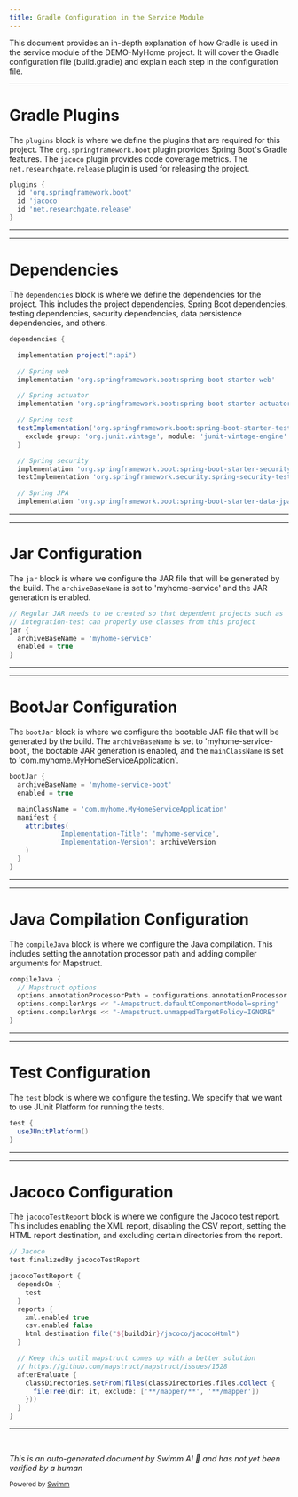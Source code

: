 ```yaml
---
title: Gradle Configuration in the Service Module
---
```

This document provides an in-depth explanation of how Gradle is used in the service module of the DEMO-MyHome project. It will cover the Gradle configuration file (build.gradle) and explain each step in the configuration file.

<SwmSnippet path="/service/build.gradle" line="17">

---

# Gradle Plugins

The `plugins` block is where we define the plugins that are required for this project. The `org.springframework.boot` plugin provides Spring Boot's Gradle features. The `jacoco` plugin provides code coverage metrics. The `net.researchgate.release` plugin is used for releasing the project.

```gradle
plugins {
  id 'org.springframework.boot'
  id 'jacoco'
  id 'net.researchgate.release'
}
```

---

</SwmSnippet>

<SwmSnippet path="/service/build.gradle" line="23">

---

# Dependencies

The `dependencies` block is where we define the dependencies for the project. This includes the project dependencies, Spring Boot dependencies, testing dependencies, security dependencies, data persistence dependencies, and others.

```gradle
dependencies {

  implementation project(":api")

  // Spring web
  implementation 'org.springframework.boot:spring-boot-starter-web'

  // Spring actuator
  implementation 'org.springframework.boot:spring-boot-starter-actuator'

  // Spring test
  testImplementation('org.springframework.boot:spring-boot-starter-test') {
    exclude group: 'org.junit.vintage', module: 'junit-vintage-engine'
  }

  // Spring security
  implementation 'org.springframework.boot:spring-boot-starter-security'
  testImplementation 'org.springframework.security:spring-security-test'

  // Spring JPA
  implementation 'org.springframework.boot:spring-boot-starter-data-jpa'
```

---

</SwmSnippet>

<SwmSnippet path="/service/build.gradle" line="75">

---

# Jar Configuration

The `jar` block is where we configure the JAR file that will be generated by the build. The `archiveBaseName` is set to 'myhome-service' and the JAR generation is enabled.

```gradle
// Regular JAR needs to be created so that dependent projects such as
// integration-test can properly use classes from this project
jar {
  archiveBaseName = 'myhome-service'
  enabled = true
}
```

---

</SwmSnippet>

<SwmSnippet path="/service/build.gradle" line="82">

---

# BootJar Configuration

The `bootJar` block is where we configure the bootable JAR file that will be generated by the build. The `archiveBaseName` is set to 'myhome-service-boot', the bootable JAR generation is enabled, and the `mainClassName` is set to 'com.myhome.MyHomeServiceApplication'.

```gradle
bootJar {
  archiveBaseName = 'myhome-service-boot'
  enabled = true

  mainClassName = 'com.myhome.MyHomeServiceApplication'
  manifest {
    attributes(
            'Implementation-Title': 'myhome-service',
            'Implementation-Version': archiveVersion
    )
  }
}
```

---

</SwmSnippet>

<SwmSnippet path="/service/build.gradle" line="95">

---

# Java Compilation Configuration

The `compileJava` block is where we configure the Java compilation. This includes setting the annotation processor path and adding compiler arguments for Mapstruct.

```gradle
compileJava {
  // Mapstruct options
  options.annotationProcessorPath = configurations.annotationProcessor
  options.compilerArgs << "-Amapstruct.defaultComponentModel=spring"
  options.compilerArgs << "-Amapstruct.unmappedTargetPolicy=IGNORE"
}
```

---

</SwmSnippet>

<SwmSnippet path="/service/build.gradle" line="102">

---

# Test Configuration

The `test` block is where we configure the testing. We specify that we want to use JUnit Platform for running the tests.

```gradle
test {
  useJUnitPlatform()
}
```

---

</SwmSnippet>

<SwmSnippet path="/service/build.gradle" line="106">

---

# Jacoco Configuration

The `jacocoTestReport` block is where we configure the Jacoco test report. This includes enabling the XML report, disabling the CSV report, setting the HTML report destination, and excluding certain directories from the report.

```gradle
// Jacoco
test.finalizedBy jacocoTestReport

jacocoTestReport {
  dependsOn {
    test
  }
  reports {
    xml.enabled true
    csv.enabled false
    html.destination file("${buildDir}/jacoco/jacocoHtml")
  }

  // Keep this until mapstruct comes up with a better solution
  // https://github.com/mapstruct/mapstruct/issues/1528
  afterEvaluate {
    classDirectories.setFrom(files(classDirectories.files.collect {
      fileTree(dir: it, exclude: ['**/mapper/**', '**/mapper'])
    }))
  }
}
```

---

</SwmSnippet>

&nbsp;

*This is an auto-generated document by Swimm AI 🌊 and has not yet been verified by a human*

<SwmMeta version="3.0.0" repo-id="Z2l0aHViJTNBJTNBREVNTy1NeUhvbWUlM0ElM0Fzd2ltbWlv" repo-name="DEMO-MyHome"><sup>Powered by [Swimm](/)</sup></SwmMeta>
